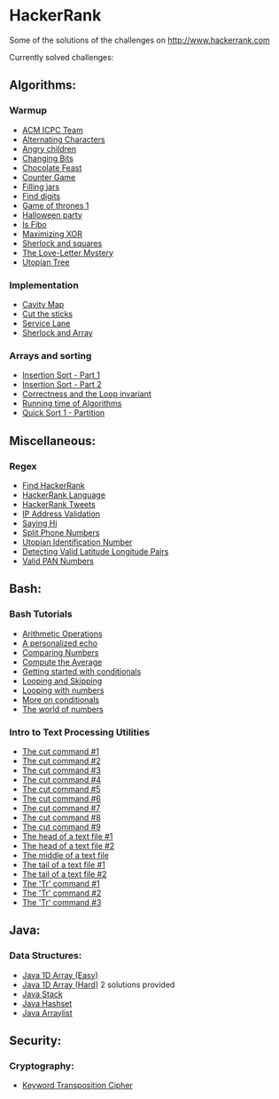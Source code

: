 HackerRank
==========

Some of the solutions of the challenges on http://www.hackerrank.com

Currently solved challenges:

Algorithms:
----------

### Warmup
- [ACM ICPC Team](https://www.hackerrank.com/challenges/acm-icpc-team)
- [Alternating Characters](https://www.hackerrank.com/challenges/alternating-characters)
- [Angry children](https://www.hackerrank.com/challenges/angry-children)
- [Changing Bits](https://www.hackerrank.com/challenges/changing-bits)
- [Chocolate Feast](https://www.hackerrank.com/challenges/chocolate-feast)
- [Counter Game](https://www.hackerrank.com/challenges/counter-game)
- [Filling jars](https://www.hackerrank.com/challenges/filling-jars)
- [Find digits](https://www.hackerrank.com/challenges/find-digits)
- [Game of thrones 1](https://www.hackerrank.com/challenges/game-of-thrones)
- [Halloween party](https://www.hackerrank.com/challenges/halloween-party)
- [Is Fibo](https://www.hackerrank.com/challenges/is-fibo)
- [Maximizing XOR](https://www.hackerrank.com/challenges/maximizing-xor)
- [Sherlock and squares](https://www.hackerrank.com/challenges/sherlock-and-squares)
- [The Love-Letter Mystery](https://www.hackerrank.com/challenges/the-love-letter-mystery)
- [Utopian Tree](https://www.hackerrank.com/challenges/utopian-tree)

### Implementation
- [Cavity Map](https://www.hackerrank.com/challenges/cavity-map)
- [Cut the sticks](https://www.hackerrank.com/challenges/cut-the-sticks)
- [Service Lane](https://www.hackerrank.com/challenges/service-lane)
- [Sherlock and Array](https://www.hackerrank.com/challenges/sherlock-and-array)

### Arrays and sorting
- [Insertion Sort - Part 1](https://www.hackerrank.com/challenges/insertionsort1)
- [Insertion Sort - Part 2](https://www.hackerrank.com/challenges/insertionsort1)
- [Correctness and the Loop invariant](https://www.hackerrank.com/challenges/correctness-invariant)
- [Running time of Algorithms](https://www.hackerrank.com/challenges/runningtime)
- [Quick Sort 1 - Partition](https://www.hackerrank.com/challenges/runningtime)


Miscellaneous:
-------------
### Regex
- [Find HackerRank](https://www.hackerrank.com/challenges/find-hackerrank)
- [HackerRank Language](https://www.hackerrank.com/challenges/hackerrank-language)
- [HackerRank Tweets](https://www.hackerrank.com/challenges/hackerrank-tweets)
- [IP Address Validation](https://www.hackerrank.com/challenges/ip-address-validation)
- [Saying Hi](https://www.hackerrank.com/challenges/saying-hi)
- [Split Phone Numbers](https://www.hackerrank.com/challenges/hackerrank-tweets)
- [Utopian Identification Number](https://www.hackerrank.com/challenges/utopian-identification-number)
- [Detecting Valid Latitude Longitude Pairs](https://www.hackerrank.com/challenges/hackerrank-tweets)
- [Valid PAN Numbers](https://www.hackerrank.com/challenges/valid-pan-format)

Bash:
----
### Bash Tutorials
- [Arithmetic Operations](https://www.hackerrank.com/challenges://www.hackerrank.com/challenges/bash-tutorials---arithmetic-operations)
- [A personalized echo](https://www.hackerrank.com/challenges://www.hackerrank.com/challenges/bash-tutorials---a-personalized-echo)
- [Comparing Numbers](https://www.hackerrank.com/challenges://www.hackerrank.com/challenges/bash-tutorials---comparing-numbers)
- [Compute the Average](https://www.hackerrank.com/challenges://www.hackerrank.com/challenges/bash-tutorials---compute-the-average)
- [Getting started with conditionals](https://www.hackerrank.com/challenges/bash-tutorials---getting-started-with-conditionals)
- [Looping and Skipping](https://www.hackerrank.com/challenges/bash-tutorials---looping-and-skipping)
- [Looping with numbers](https://www.hackerrank.com/challenges/bash-tutorials---looping-with-numbers)
- [More on conditionals](https://www.hackerrank.com/challenges/bash-tutorials---more-on-conditionals)
- [The world of numbers](https://www.hackerrank.com/challenges/bash-tutorials---the-world-of-numbers)

### Intro to Text Processing Utilities
- [The cut command #1](https://www.hackerrank.com/challenges/text-processing-cut-1)
- [The cut command #2](https://www.hackerrank.com/challenges/text-processing-cut-2)
- [The cut command #3](https://www.hackerrank.com/challenges/text-processing-cut-3)
- [The cut command #4](https://www.hackerrank.com/challenges/text-processing-cut-4)
- [The cut command #5](https://www.hackerrank.com/challenges/text-processing-cut-5)
- [The cut command #6](https://www.hackerrank.com/challenges/text-processing-cut-6)
- [The cut command #7](https://www.hackerrank.com/challenges/text-processing-cut-7)
- [The cut command #8](https://www.hackerrank.com/challenges/text-processing-cut-8)
- [The cut command #9](https://www.hackerrank.com/challenges/text-processing-cut-9)
- [The head of a text file #1](https://www.hackerrank.com/challenges/text-processing-head-1)
- [The head of a text file #2](https://www.hackerrank.com/challenges/text-processing-head-2)
- [The middle of a text file](https://www.hackerrank.com/challenges/text-processing-in-linux---the-middle-of-a-text-file)
- [The tail of a text file #1](https://www.hackerrank.com/challenges/text-processing-tail-1)
- [The tail of a text file #2](https://www.hackerrank.com/challenges/text-processing-tail-2)
- [The 'Tr' command #1](https://www.hackerrank.com/challenges/text-processing-tr-1)
- [The 'Tr' command #2](https://www.hackerrank.com/challenges/text-processing-tr-2)
- [The 'Tr' command #3](https://www.hackerrank.com/challenges/text-processing-tr-3)

Java:
----

### Data Structures:
- [Java 1D Array (Easy)](https://www.hackerrank.com/challenges/java-1d-array-easy)
- [Java 1D Array (Hard)](https://www.hackerrank.com/challenges/java-1d-array) 2 solutions provided
- [Java Stack](https://www.hackerrank.com/challenges/java-stack)
- [Java Hashset](https://www.hackerrank.com/challenges/java-hashset)
- [Java Arraylist](https://www.hackerrank.com/challenges/java-arraylist)

Security:
--------

### Cryptography:
 - [Keyword Transposition Cipher](https://www.hackerrank.com/challenges/keyword-transposition-cipher)

